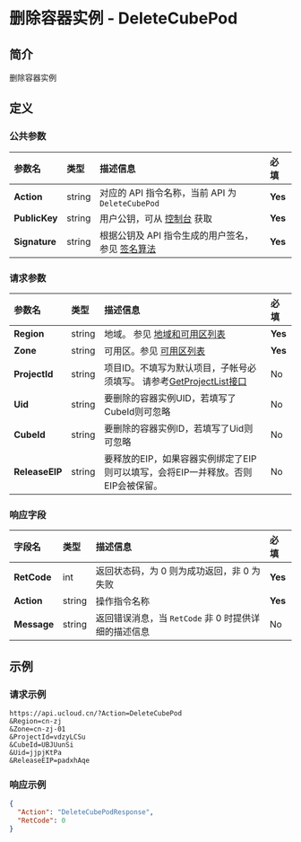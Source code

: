 # 删除容器实例 - DeleteCubePod

## 简介

删除容器实例









## 定义

### 公共参数

| 参数名 | 类型 | 描述信息 | 必填 |
|:---|:---|:---|:---|
| **Action**     | string  | 对应的 API 指令名称，当前 API 为 `DeleteCubePod`                        | **Yes** |
| **PublicKey**  | string  | 用户公钥，可从 [控制台](https://console.ucloud.cn/uapi/apikey) 获取                                             | **Yes** |
| **Signature**  | string  | 根据公钥及 API 指令生成的用户签名，参见 [签名算法](api/summary/signature.md)  | **Yes** |

### 请求参数

| 参数名 | 类型 | 描述信息 | 必填 |
|:---|:---|:---|:---|
| **Region** | string | 地域。 参见 [地域和可用区列表](https://docs.ucloud.cn/api/summary/regionlist) |**Yes**|
| **Zone** | string | 可用区。参见 [可用区列表](https://docs.ucloud.cn/api/summary/regionlist) |**Yes**|
| **ProjectId** | string | 项目ID。不填写为默认项目，子帐号必须填写。 请参考[GetProjectList接口](https://docs.ucloud.cn/api/summary/get_project_list) |No|
| **Uid** | string | 要删除的容器实例UID，若填写了CubeId则可忽略 |No|
| **CubeId** | string | 要删除的容器实例ID，若填写了Uid则可忽略 |No|
| **ReleaseEIP** | string | 要释放的EIP，如果容器实例绑定了EIP则可以填写，会将EIP一并释放。否则EIP会被保留。 |No|

### 响应字段

| 字段名 | 类型 | 描述信息 | 必填 |
|:---|:---|:---|:---|
| **RetCode** | int | 返回状态码，为 0 则为成功返回，非 0 为失败 |**Yes**|
| **Action** | string | 操作指令名称 |**Yes**|
| **Message** | string | 返回错误消息，当 `RetCode` 非 0 时提供详细的描述信息 |No|




## 示例

### 请求示例
    
```
https://api.ucloud.cn/?Action=DeleteCubePod
&Region=cn-zj
&Zone=cn-zj-01
&ProjectId=vdzyLCSu
&CubeId=UBJUunSi
&Uid=jjpjKtPa
&ReleaseEIP=padxhAqe
```

### 响应示例
    
```json
{
  "Action": "DeleteCubePodResponse",
  "RetCode": 0
}
```





